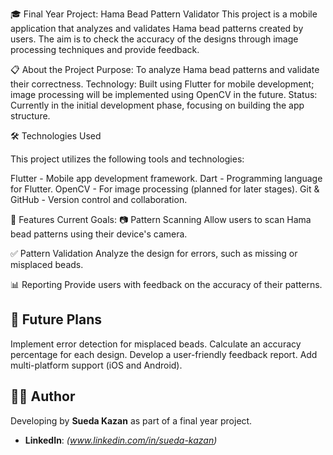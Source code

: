 🎓 Final Year Project: Hama Bead Pattern Validator
This project is a mobile application that analyzes and validates Hama bead patterns created by users. The aim is to check the accuracy of the designs through image processing techniques and provide feedback.

📋 About the Project
Purpose: To analyze Hama bead patterns and validate their correctness.
Technology: Built using Flutter for mobile development; image processing will be implemented using OpenCV in the future.
Status: Currently in the initial development phase, focusing on building the app structure.

🛠️ Technologies Used

This project utilizes the following tools and technologies:

Flutter - Mobile app development framework.
Dart - Programming language for Flutter.
OpenCV - For image processing (planned for later stages).
Git & GitHub - Version control and collaboration.

🚀 Features
Current Goals:
📷 Pattern Scanning
Allow users to scan Hama bead patterns using their device's camera.

✅ Pattern Validation
Analyze the design for errors, such as missing or misplaced beads.

📊 Reporting
Provide users with feedback on the accuracy of their patterns.


## 🌱 Future Plans
Implement error detection for misplaced beads.
Calculate an accuracy percentage for each design.
Develop a user-friendly feedback report.
Add multi-platform support (iOS and Android).

## 🧑‍💻 Author
Developing by **Sueda Kazan** as part of a final year project.
- **LinkedIn**: *(www.linkedin.com/in/sueda-kazan)*
